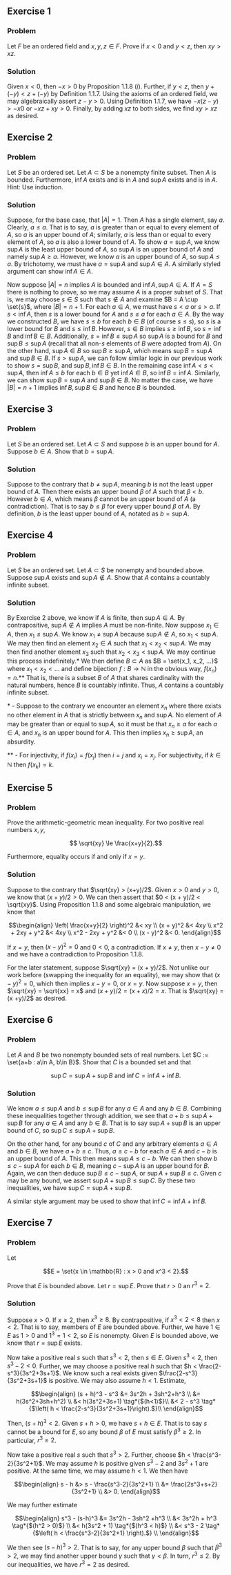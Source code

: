 ## Exercise 1

### Problem
Let $F$ be an ordered field and $x, y, z \in F$. Prove if $x < 0$ and $y < z$, then $xy > xz$.

### Solution

Given $x < 0$, then $-x > 0$ by Proposition 1.1.8 (*i*). Further, if $y < z$, then $y + (-y) < z + (-y)$ by Definition 1.1.7. Using the axioms of an ordered field, we may algebraically assert $z - y > 0$. Using Definition 1.1.7, we have $-x(z - y) > -x0$ or $-xz + xy > 0$. Finally, by adding $xz$ to both sides, we find $xy > xz$ as desired.

## Exercise 2

### Problem

Let $S$ be an ordered set. Let $A \subset S$ be a nonempty finite subset. Then $A$ is bounded. Furthermore, $\inf A$ exists and is in $A$ and $\sup A$ exists and is in $A$. Hint: Use induction.

### Solution

Suppose, for the base case, that $|A| = 1$. Then $A$ has a single element, say $a$. Clearly, $a \le a$. That is to say, $a$ is greater than or equal to every element of $A$, so $a$ is an upper bound of $A$; similarly, $a$ is less than or equal to every element of $A,$ so $a$ is also a lower bound of $A$. To show $a = \sup A$, we know $\sup A$ is the least upper bound of $A$, so $\sup A$ is an upper bound of $A$ and namely $\sup A \ge a$. However, we know $a$ is an upper bound of $A$, so $\sup A \le a$. By trichotomy, we must have $a = \sup A$ and $\sup A \in A$. A similarly styled argument can show $\inf A \in A$.

Now suppose $|A|=n$ implies $A$ is bounded and $\inf A, \sup A \in A$. If $A = S$ there is nothing to prove, so we may assume $A$ is a proper subset of $S$. That is, we may choose $s \in S$ such that $s \notin A$ and examine $B = A \cup \set{s}$, where $|B| = n + 1$. For each $a \in A$, we must have $s < a$ or $s > a$. If $s < \inf A$, then $s$ is a lower bound for $A$ and $s \le a$ for each $a \in A$. By the way we constructed $B$, we have $s \le b$ for each $b \in B$ (of course $s \le s$), so $s$ is a lower bound for $B$ and $s \le \inf B$. However, $s \in B$ implies $s \ge \inf B$, so $s = \inf B$ and $\inf B \in B$. Additionally, $s = \inf B \le \sup A$ so $\sup A$ is a bound for $B$ and $\sup B \le \sup A$ (recall that all non-$s$ elements of $B$ were adopted from $A$). On the other hand, $\sup A \in B$ so $\sup B \ge \sup A$, which means $\sup B = \sup A$ and $\sup B \in B$. If $s > \sup A$, we can follow similar logic in our previous work to show $s = \sup B$, and $\sup B, \inf B \in B$. In the remaining case $\inf A < s < \sup A$, then $\inf A \le b$ for each $b \in B$ yet $\inf A \in B$, so $\inf B = \inf A$. Similarly, we can show $\sup B = \sup A$ and $\sup B \in B$. No matter the case, we have $|B| = n + 1$ implies $\inf B, \sup B \in B$ and hence $B$ is bounded.

## Exercise 3

### Problem

Let $S$ be an ordered set. Let $A \subset S$ and suppose $b$ is an upper bound for $A$. Suppose $b \in A$. Show that $b = \sup A$.

### Solution

Suppose to the contrary that $b \ne \sup A$, meaning $b$ is not the least upper bound of $A$. Then there exists an upper bound $\beta$ of $A$ such that $\beta < b$. However $b \in A$, which means $\beta$ cannot be an upper bound of $A$ (a contradiction). That is to say $b \le \beta$ for every upper bound $\beta$ of $A$. By definition, $b$ is the least upper bound of $A$, notated as $b = \sup A$.

## Exercise 4

### Problem

Let $S$ be an ordered set. Let $A \subset S$ be nonempty and bounded above. Suppose $\sup A$ exists and $\sup A \notin A$. Show that $A$ contains a countably infinite subset.

### Solution

By Exercise 2 above, we know if $A$ is finite, then $\sup A \in A$. By contrapositive, $\sup A \notin A$ implies $A$ must be non-finite. Now suppose $x_1 \in A$, then $x_1 \le \sup A$. We know $x_1 \ne \sup A$ because $\sup A \notin A$, so $x_1 < \sup A$. We may then find an element $x_2 \in A$ such that $x_1 < x_2 < \sup A$. We may then find another element $x_3$ such that $x_2 < x_3 < \sup A$. We may continue this process indefinitely.* We then define $B \subset A$ as $B = \set{x_1, x_2, ...}$ where $x_1 < x_2 < ...$ and define bijection $f: B \rightarrow \mathbb{N}$ in the obvious way, $f(x_n) = n$.** That is, there is a subset $B$ of $A$ that shares cardinality with the natural numbers, hence $B$ is countably infinite. Thus, $A$ contains a countably infinite subset.

\* - Suppose to the contrary we encounter an element $x_n$ where there exists no other element in $A$ that is strictly between $x_n$ and $\sup A$. No element of $A$ may be greater than or equal to $\sup A$, so it must be that $x_n \ge a$ for each $a \in A,$ and $x_n$ is an upper bound for $A$. This then implies $x_n \ge \sup A$, an absurdity.

** - For injectivity, if $f(x_i) = f(x_j)$ then $i = j$ and $x_i = x_j$. For subjectivity, if $k \in \mathbb{N}$ then $f(x_k) = k$.

## Exercise 5

### Problem

Prove the arithmetic-geometric mean inequality. For two positive real numbers $x, y,$

$$ \sqrt{xy} \le \frac{x+y}{2}.$$

Furthermore, equality occurs if and only if $x = y$.

### Solution

Suppose to the contrary that $\sqrt{xy} > (x+y)/2$. Given $x >0$ and $y > 0$, we know that $(x + y)/2 > 0$. We can then assert that $0 < (x + y)/2 < \sqrt{xy}$. Using Proposition 1.1.8 and some algebraic manipulation, we know that

$$\begin{align}
\left( \frac{x+y}{2} \right)^2 &< xy \\
(x + y)^2 &< 4xy \\
x^2 + 2xy + y^2 &< 4xy \\
x^2 - 2xy + y^2 &< 0 \\
(x - y)^2 &< 0.
\end{align}$$

If $x = y$, then $(x - y)^2 = 0$ and $0 < 0$, a contradiction. If $x \ne y$, then $x - y \ne 0$ and we have a contradiction to Proposition 1.1.8.

For the later statement, suppose $\sqrt{xy} = (x + y)/2$. Not unlike our work before (swapping the inequality for an equality), we may show that $(x - y)^2 = 0$, which then implies $x - y =0$, or $x = y$. Now suppose $x = y$, then $\sqrt{xy} = \sqrt{xx} = x$ and $(x + y)/2 = (x + x)/2 = x$. That is $\sqrt{xy} = (x +y)/2$ as desired.

## Exercise 6

### Problem

Let $A$ and $B$ be two nonempty bounded sets of real numbers. Let $C := \set{a+b : a\in A, b\in B}$. Show that $C$ is a bounded set and that

$$ \sup C = \sup A + \sup B \textrm{    and    } \inf C = \inf A + \inf B.$$

### Solution

We know $a \le \sup A$ and $b \le \sup B$ for any $a \in A$ and any $b \in B$. Combining these inequalities together through addition, we see that $a + b \le \sup A + \sup B$ for any $a \in A$ and any $b \in B$. That is to say $\sup A + \sup B$ is an upper bound of $C$, so $\sup C \le \sup A + \sup B$.

On the other hand, for any bound $c$ of $C$ and any arbitrary elements $a \in A$ and $b \in B$, we have $a + b \le c$. Thus, $a \le c - b$ for each $a \in A$ and $c - b$ is an upper bound of $A$. This then means $\sup A \le c - b$. We can then show $b \le c - \sup A$ for each $b \in B$, meaning $c - \sup A$ is an upper bound for $B$. Again, we can then deduce $\sup B \le c - \sup A$, or $\sup A + \sup B \le c$. Given $c$ may be any bound, we assert $\sup A + \sup B \le \sup C$. By these two inequalities, we have $\sup C = \sup A + \sup B$.

A similar style argument may be used to show that $\inf C = \inf A + \inf B$.

## Exercise 7

### Problem

Let

$$E = \set{x \in \mathbb{R} : x > 0 and x^3 < 2}.$$

Prove that $E$ is bounded above. Let $r = \sup E$. Prove that $r >0$ an $r^3=2$. 

### Solution

Suppose $x > 0$. If $x \ge 2$, then $x^3 \ge 8$. By contrapositive, if $x^3 < 2 < 8$ then $x < 2$. That is to say, members of $E$ are bounded above. Further, we have $1 \in E$ as $1 > 0$ and $1^3 = 1 < 2$, so $E$ is nonempty. Given $E$ is bounded above, we know that $r = \sup E$ exists.

Now take a positive real $s$ such that $s^3 < 2$, then $s \in E$. Given $s^3 < 2$, then $s^3 - 2 < 0$. Further, we may choose a positive real $h$ such that $h < \frac{2-s^3}{3s^2+3s+1}$. We know such a real exists given $\frac{2-s^3}{3s^2+3s+1}$ is positive. We may also assume $h < 1$. Estimate,

$$\begin{align}
(s + h)^3 - s^3 &= 3s^2h + 3sh^2+h^3 \\
                &= h(3s^2+3sh+h^2) \\
                &< h(3s^2+3s+1) \tag*{$(h<1)$}\\
                &< 2 - s^3 \tag*{$\left( h < \frac{2-s^3}{3s^2+3s+1}\right).$}\\
\end{align}$$

Then, $(s + h)^3 < 2$. Given $s + h>0$, we have $s + h \in E$. That is to say $s$ cannot be a bound for $E$, so any bound $\beta$ of $E$ must satisfy $\beta^3 \ge 2$. In particular, $r^3 \ge 2$.

Now take a positive real $s$ such that $s^3 > 2$. Further, choose $h < \frac{s^3-2}{3s^2+1}$. We may assume $h$ is positive given $s^3 - 2$ and $3s^2 + 1$ are positive. At the same time, we may assume $h < 1$. We then have

$$\begin{align}
s - h &> s - \frac{s^3-2}{3s^2+1} \\
      &= \frac{2s^3+s+2}{3s^2+1} \\
      &> 0.
\end{align}$$

We may further estimate

$$\begin{align}
s^3 - (s-h)^3 &= 3s^2h - 3sh^2 +h^3 \\
              &< 3s^2h + h^3 \tag*{$(h^2 > 0)$} \\
              &< h(3s^2 + 1) \tag*{$(h^3 < h)$} \\
              &< s^3 - 2 \tag*{$\left( h < \frac{s^3-2}{3s^2+1} \right).$} \\
\end{align}$$

We then see $(s-h)^3 > 2$. That is to say, for any upper bound $\beta$ such that $\beta^3 > 2$, we may find another upper bound $\gamma$ such that $\gamma < \beta$. In turn, $r^3 \le 2$. By our inequalities, we have $r^3 = 2$ as desired.
